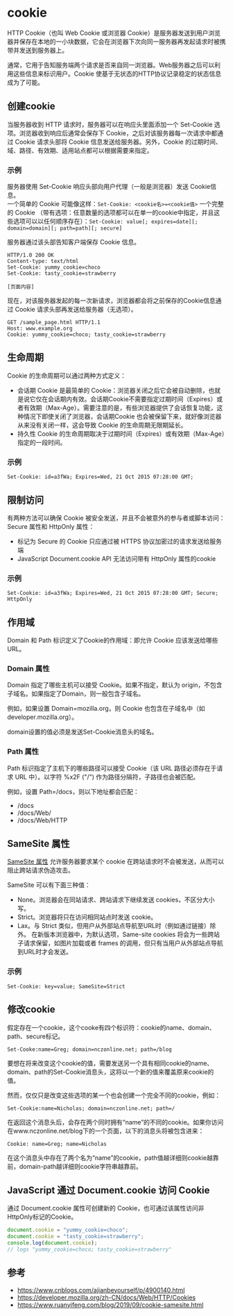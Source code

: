 # cookie
HTTP Cookie（也叫 Web Cookie 或浏览器 Cookie）是服务器发送到用户浏览器并保存在本地的一小块数据，它会在浏览器下次向同一服务器再发起请求时被携带并发送到服务器上。

通常，它用于告知服务端两个请求是否来自同一浏览器。Web服务器之后可以利用这些信息来标识用户。Cookie 使基于无状态的HTTP协议记录稳定的状态信息成为了可能。


## 创建cookie
当服务器收到 HTTP 请求时，服务器可以在响应头里面添加一个 Set-Cookie 选项。浏览器收到响应后通常会保存下 Cookie，之后对该服务器每一次请求中都通过 Cookie 请求头部将 Cookie 信息发送给服务器。另外，Cookie 的过期时间、域、路径、有效期、适用站点都可以根据需要来指定。

### 示例
服务器使用 Set-Cookie 响应头部向用户代理（一般是浏览器）发送 Cookie信息。  
一个简单的 Cookie 可能像这样：`Set-Cookie: <cookie名>=<cookie值>`
一个完整的 Cookie （带有选项：任意数量的选项都可以在单一的cookie中指定，并且这些选项可以以任何顺序存在）：`Set-Cookie: value[; expires=date][; domain=domain][; path=path][; secure]`

服务器通过该头部告知客户端保存 Cookie 信息。
```http
HTTP/1.0 200 OK
Content-type: text/html
Set-Cookie: yummy_cookie=choco
Set-Cookie: tasty_cookie=strawberry

[页面内容]
```

现在，对该服务器发起的每一次新请求，浏览器都会将之前保存的Cookie信息通过 Cookie 请求头部再发送给服务器（无选项）。
```http
GET /sample_page.html HTTP/1.1
Host: www.example.org
Cookie: yummy_cookie=choco; tasty_cookie=strawberry
```


## 生命周期
Cookie 的生命周期可以通过两种方式定义：
* 会话期 Cookie 是最简单的 Cookie：浏览器关闭之后它会被自动删除，也就是说它仅在会话期内有效。会话期Cookie不需要指定过期时间（Expires）或者有效期（Max-Age）。需要注意的是，有些浏览器提供了会话恢复功能，这种情况下即使关闭了浏览器，会话期Cookie 也会被保留下来，就好像浏览器从来没有关闭一样，这会导致 Cookie 的生命周期无限期延长。
* 持久性 Cookie 的生命周期取决于过期时间（Expires）或有效期（Max-Age）指定的一段时间。

### 示例
```
Set-Cookie: id=a3fWa; Expires=Wed, 21 Oct 2015 07:28:00 GMT;
```


## 限制访问
有两种方法可以确保 Cookie 被安全发送，并且不会被意外的参与者或脚本访问：Secure 属性和 HttpOnly 属性：
* 标记为 Secure 的 Cookie 只应通过被 HTTPS 协议加密过的请求发送给服务端
* JavaScript Document.cookie API 无法访问带有 HttpOnly 属性的cookie

### 示例
```
Set-Cookie: id=a3fWa; Expires=Wed, 21 Oct 2015 07:28:00 GMT; Secure; HttpOnly
```


## 作用域
Domain 和 Path 标识定义了Cookie的作用域：即允许 Cookie 应该发送给哪些URL。
### Domain 属性
Domain 指定了哪些主机可以接受 Cookie。如果不指定，默认为 origin，不包含子域名。如果指定了Domain，则一般包含子域名。

例如，如果设置 Domain=mozilla.org，则 Cookie 也包含在子域名中（如developer.mozilla.org）。

domain设置的值必须是发送Set-Cookie消息头的域名。
### Path 属性
Path 标识指定了主机下的哪些路径可以接受 Cookie（该 URL 路径必须存在于请求 URL 中）。以字符 %x2F ("/") 作为路径分隔符，子路径也会被匹配。

例如，设置 Path=/docs，则以下地址都会匹配：
* /docs
* /docs/Web/
* /docs/Web/HTTP


## SameSite 属性
[SameSite 属性](https://www.ruanyifeng.com/blog/2019/09/cookie-samesite.html) 允许服务器要求某个 cookie 在跨站请求时不会被发送，从而可以阻止跨站请求伪造攻击。

SameSite 可以有下面三种值：
* None。浏览器会在同站请求、跨站请求下继续发送 cookies，不区分大小写。
* Strict。浏览器将只在访问相同站点时发送 cookie。
* Lax。与 Strict 类似，但用户从外部站点导航至URL时（例如通过链接）除外。 在新版本浏览器中，为默认选项，Same-site cookies 将会为一些跨站子请求保留，如图片加载或者 frames 的调用，但只有当用户从外部站点导航到URL时才会发送。

### 示例
```
Set-Cookie: key=value; SameSite=Strict
```

## 修改cookie
假定存在一个cookie，这个cooke有四个标识符：cookie的name、domain、path、secure标记。
```
Set-Cooke:name=Greg; domain=nczonline.net; path=/blog
```

要想在将来改变这个cookie的值，需要发送另一个具有相同cookie的name、domain、path的Set-Cookie消息头，这将以一个新的值来覆盖原来cookie的值。

然而，仅仅只是改变这些选项的某一个也会创建一个完全不同的cookie，例如：
```
Set-Cookie:name=Nicholas; domain=nczonline.net; path=/
```

在返回这个消息头后，会存在两个同时拥有“name”的不同的cookie。如果你访问在www.nczonline.net/blog下的一个页面，以下的消息头将被包含进来：
```
Cookie: name=Greg; name=Nicholas
```
在这个消息头中存在了两个名为“name”的cookie，path值越详细则cookie越靠前，domain-path越详细则cookie字符串越靠前。

## JavaScript 通过 Document.cookie 访问 Cookie
通过 Document.cookie 属性可创建新的 Cookie，也可通过该属性访问非HttpOnly标记的Cookie。
```js
document.cookie = "yummy_cookie=choco";
document.cookie = "tasty_cookie=strawberry";
console.log(document.cookie);
// logs "yummy_cookie=choco; tasty_cookie=strawberry"
```

## 参考
* https://www.cnblogs.com/ajianbeyourself/p/4900140.html
* https://developer.mozilla.org/zh-CN/docs/Web/HTTP/Cookies
* https://www.ruanyifeng.com/blog/2019/09/cookie-samesite.html